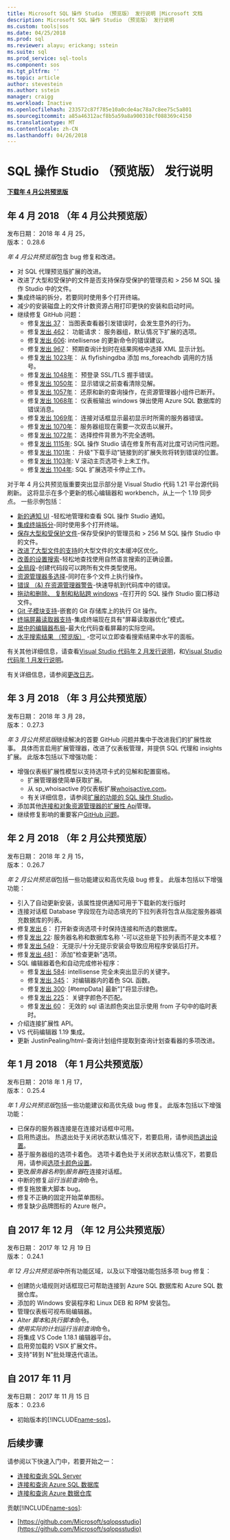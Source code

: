 ```yaml
---
title: Microsoft SQL 操作 Studio （预览版） 发行说明 |Microsoft 文档
description: Microsoft SQL 操作 Studio （预览版） 发行说明
ms.custom: tools|sos
ms.date: 04/25/2018
ms.prod: sql
ms.reviewer: alayu; erickang; sstein
ms.suite: sql
ms.prod_service: sql-tools
ms.component: sos
ms.tgt_pltfrm: ''
ms.topic: article
author: stevestein
ms.author: sstein
manager: craigg
ms.workload: Inactive
ms.openlocfilehash: 233572c87f785e10a0cde4ac78a7c8ee75c5a801
ms.sourcegitcommit: a85a46312acf8b5a59a8a900310cf088369c4150
ms.translationtype: MT
ms.contentlocale: zh-CN
ms.lasthandoff: 04/26/2018
---
```

# <a name="sql-operations-studio-preview-release-notes"></a>SQL 操作 Studio （预览版） 发行说明

**[下载年 4 月公共预览版](download.md)**


## <a name="april-2018-april-public-preview"></a>年 4 月 2018 （年 4 月公共预览版）

发布日期： 2018 年 4 月 25，  
版本： 0.28.6

*年 4 月公共预览版*包含 bug 修复和改进。 

- 对 SQL 代理预览版扩展的改进。
- 改进了大型和受保护的文件是否支持保存受保护的管理员和 > 256 M SQL 操作 Studio 中的文件。
- 集成终端的拆分，若要同时使用多个打开终端。
- 减少的安装磁盘上的文件计数资源占用打印更快的安装和启动时间。
- 继续修复 GitHub 问题：
   - 修复[发出 37](https://github.com/Microsoft/sqlopsstudio/issues/37)： 当图表查看器引发错误时，会发生意外的行为。
   - 修复[发出 462](https://github.com/Microsoft/sqlopsstudio/issues/462)： 功能请求： 服务器组，默认情况下扩展的选项。
   - 修复[发出 606](https://github.com/Microsoft/sqlopsstudio/issues/606): intellisense 的更新命令的错误建议。
   - 修复[发出 967](https://github.com/Microsoft/sqlopsstudio/issues/967)： 预期查询计划时在结果网格中选择 XML 显示计划。
   - 修复[发出 1023年](https://github.com/Microsoft/sqlopsstudio/issues/1023)： 从 flyfishingdba 添加 ms_foreachdb 调用的方括号。
   - 修复[发出 1048年](https://github.com/Microsoft/sqlopsstudio/issues/1048)： 预登录 SSL/TLS 握手错误。
   - 修复[发出 1050年](https://github.com/Microsoft/sqlopsstudio/issues/1050)： 显示错误之前查看清除见解。
   - 修复[发出 1057年](https://github.com/Microsoft/sqlopsstudio/issues/1057)： 还原和新的查询操作，在资源管理器小组件已断开。
   - 修复[发出 1068年](https://github.com/Microsoft/sqlopsstudio/issues/1068)： 仪表板输出 windows 弹出使用 Azure SQL 数据库的错误消息。
   - 修复[发出 1069年](https://github.com/Microsoft/sqlopsstudio/issues/1069)： 连接对话框显示最初显示时所需的服务器错误。
   - 修复[发出 1070年](https://github.com/Microsoft/sqlopsstudio/issues/1070)： 服务器组现在需要一次双击以展开。
   - 修复[发出 1072年](https://github.com/Microsoft/sqlopsstudio/issues/1072)： 选择控件背景为不完全透明。
   - 修复[发出 1115年](https://github.com/Microsoft/sqlopsstudio/issues/1115): SQL 操作 Studio 请在修复所有高对比度可访问性问题。
   - 修复[发出 1101年](https://github.com/Microsoft/sqlopsstudio/issues/1101)： 升级"下载手动"链接到的扩展失败将转到错误的位置。
   - 修复[发出 1103年](https://github.com/Microsoft/sqlopsstudio/issues/1103): V 滚动主页选项卡上未工作。
   - 修复[发出 1104年](https://github.com/Microsoft/sqlopsstudio/issues/1104): SQL 扩展选项卡停止工作。


对于年 4 月公共预览版重要突出显示部分是 Visual Studio 代码 1.21 平台源代码刷新。 这将显示在多个更新的核心编辑器和 workbench，从上一个 1.19 同步点。 一些示例包括：

- [新的通知 UI](https://code.visualstudio.com/updates/v1_21#_new-notifications-ui) -轻松地管理和查看 SQL 操作 Studio 通知。
- [集成终端拆分](https://code.visualstudio.com/updates/v1_21#_split-terminals)-同时使用多个打开终端。
- [保存大型和受保护文件](https://code.visualstudio.com/updates/v1_20#_save-files-that-need-admin-privileges)-保存受保护的管理员和 > 256 M SQL 操作 Studio 中的文件。
- [改进了大型文件的支持](https://code.visualstudio.com/updates/v1_21#_text-buffer-improvements)的大型文件的文本缓冲区优化。
- [改善的设置搜索](https://code.visualstudio.com/updates/v1_20#_settings-search)-轻松地查找使用自然语言搜索的正确设置。
- [全局段](https://code.visualstudio.com/updates/v1_20#_global-snippets)-创建代码段可以跨所有文件类型使用。
- [资源管理器多选择](https://code.visualstudio.com/updates/v1_20#_multi-select-in-the-explorer)-同时在多个文件上执行操作。
- [错误 （&) 在资源管理器警告](https://code.visualstudio.com/updates/v1_20#_error-indicators-in-the-explorer)-快速导航到代码库中的错误。
- [拖动和删除、 复制和粘贴跨 windows](https://code.visualstudio.com/updates/v1_21#_better-drag-and-drop-support) -在打开的 SQL 操作 Studio 窗口移动文件。
- [Git 子模块支持](https://code.visualstudio.com/updates/v1_20#_git-submodules)-嵌套的 Git 存储库上的执行 Git 操作。
- [终端屏幕读取器支持](https://code.visualstudio.com/updates/v1_20#_screen-reader-support)-集成终端现在具有"屏幕读取器优化"模式。
- [居中的编辑器布局](https://code.visualstudio.com/updates/v1_21#_centered-editor-layout)-最大化代码查看屏幕的实际空间。
- [水平搜索结果 （预览版）](https://code.visualstudio.com/updates/v1_21#_horizontal-search) -您可以立即查看搜索结果中水平的面板。

有关其他详细信息，请查看[Visual Studio 代码年 2 月发行说明](https://code.visualstudio.com/updates/v1_21)，和[Visual Studio 代码年 1 月发行说明](https://code.visualstudio.com/updates/v1_20)。

有关详细信息，请参阅[更改日志](https://github.com/Microsoft/sqlopsstudio/blob/master/CHANGELOG.md)。

## <a name="march-2018-march-public-preview"></a>年 3 月 2018 （年 3 月公共预览版）

发布日期： 2018 年 3 月 28，  
版本： 0.27.3

*年 3 月公共预览版*继续解决的首要 GitHub 问题并集中于改进我们的扩展性故事。 具体而言启用扩展管理器，改进了仪表板管理，并提供 SQL 代理和 insights 扩展。 此版本包括以下增强功能：

- 增强仪表板扩展性模型以支持选项卡式的见解和配置窗格。
   - 扩展管理器使简单获取扩展。
   - 从 sp_whoisactive 的仪表板扩展[whoisactive.com](http://www.whoisactive.com)。
   - 有关详细信息，请参阅[扩展的功能的 SQL 操作 Studio](extensions.md)。
- 添加其他[连接和对象资源管理器的扩展性 Api](https://github.com/Microsoft/sqlopsstudio/wiki/Extensibility-API)管理。
- 继续修复影响的重要客户[GitHub 问题](https://github.com/Microsoft/sqlopsstudio/issues)。


## <a name="february-2018-february-public-preview"></a>年 2 月 2018 （年 2 月公共预览版）

发布日期： 2018 年 2 月 15，  
版本： 0.26.7

*年 2 月公共预览版*包括一些功能建议和高优先级 bug 修复。 此版本包括以下增强功能：

- 引入了自动更新安装，该属性提供通知可用于下载新的发行版时 
- 连接对话框 Database 字段现在为动态填充的下拉列表将包含从指定服务器填充数据库的列表。
- 修复[发出 6](https://github.com/Microsoft/sqlopsstudio/issues/6)： 打开新查询选项卡时保持连接和所选的数据库。
- 修复[发出 22](https://github.com/Microsoft/sqlopsstudio/issues/22): 服务器名称和数据库名称 '-可以这些是下拉列表而不是文本框？
- 修复[发出 549](https://github.com/Microsoft/sqlopsstudio/issues/549)： 无提示/十分无提示安装会导致应用程序安装后打开。
- 修复[发出 481](https://github.com/Microsoft/sqlopsstudio/issues/481)： 添加"检查更新"选项。
- SQL 编辑器着色和自动完成修补程序：
   - 修复[发出 584](https://github.com/Microsoft/sqlopsstudio/issues/584): intellisense 完全未突出显示的关键字。
   - 修复[发出 345](https://github.com/Microsoft/sqlopsstudio/issues/345)： 对编辑器内的着色 SQL 函数。
   - 修复[发出 300](https://github.com/Microsoft/sqlopsstudio/issues/300): [#tempData] 最新"]"将显示绿色。
   - 修复[发出 225](https://github.com/Microsoft/sqlopsstudio/issues/225)： 关键字颜色不匹配。
   - 修复[发出 60](https://github.com/Microsoft/sqlopsstudio/issues/60)： 无效的 sql 语法颜色突出显示使用 from 子句中的临时表时。
- 介绍连接扩展性 API。
- VS 代码编辑器 1.19 集成。
- 更新 JustinPealing/html-查询计划组件提取到查询计划查看器的多项改进。


## <a name="january-2018-january-public-preview"></a>年 1 月 2018 （年 1 月公共预览版）

发布日期： 2018 年 1 月 17，  
版本： 0.25.4

*年 1 月公共预览版*包括一些功能建议和高优先级 bug 修复。 此版本包括以下增强功能：

- 已保存的服务器连接是在连接对话框中可用。
- 启用热退出。 热退出处于关闭状态默认情况下，若要启用，请参阅[热退出设置](settings.md#hot-exit)。
- 基于服务器组的选项卡着色。 选项卡着色处于关闭状态默认情况下，若要启用，请参阅[选项卡颜色设置](settings.md#tab-color)。
- 更改*服务器名称*到*服务器*在连接对话框。
- 中断的修复*运行当前查询*命令。
- 修复拖放重大脚本 bug。
- 修复不正确的固定开始菜单图标。
- 修复缺少品牌图标的 Azure 帐户。


## <a name="december-2017-december-public-preview"></a>自 2017 年 12 月 （年 12 月公共预览版）

发布日期： 2017 年 12 月 19 日  
版本： 0.24.1

*年 12 月公共预览版*中所有功能区域，以及以下增强功能包括多项 bug 修复：

- 创建防火墙规则对话框现已可帮助连接到 Azure SQL 数据库和 Azure SQL 数据仓库。
- 添加的 Windows 安装程序和 Linux DEB 和 RPM 安装包。
- 管理仪表板可视布局编辑器。
- *Alter 脚本*和*执行脚本*命令。
- *使用实际的计划运行当前查询*命令。
- 将集成 VS Code 1.18.1 编辑器平台。
- 启用旁加载的 VSIX 扩展文件。
- 支持"转到 N"批处理迭代语法。


## <a name="november-2017"></a>自 2017 年 11 月

发布日期： 2017 年 11 月 15 日  
版本： 0.23.6

- 初始版本的[!INCLUDE[name-sos](../includes/name-sos-short.md)]。


## <a name="next-steps"></a>后续步骤

请参阅以下快速入门中，若要开始之一：
- [连接和查询 SQL Server](quickstart-sql-server.md)
- [连接和查询 Azure SQL 数据库](quickstart-sql-database.md)
- [连接和查询 Azure 数据仓库](quickstart-sql-dw.md)

贡献[!INCLUDE[name-sos](../includes/name-sos-short.md)]:
- [https://github.com/Microsoft/sqlopsstudio](https://github.com/Microsoft/sqlopsstudio)
